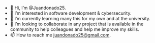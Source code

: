 - 👋 Hi, I’m @Juandonado25.
- 👀 I’m interested in software development & cybersecurity.
- 🌱 I’m currently learning many this for my own and at the university.
- 💞️ I’m looking to collaborate in any project that is available in the community to help colleagues and help me improve my skills.
- 📫 How to reach me juandonado25@gmail.com.

<!---
Juandonado25/Juandonado25 is a ✨ special ✨ repository because its `README.md` (this file) appears on your GitHub profile.
You can click the Preview link to take a look at your changes.
--->
